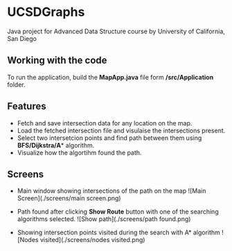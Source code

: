 # UCSDGraphs
Java project for Advanced Data Structure course by University of California, San Diego

## Working with the code
To run the application, build the **MapApp.java** file form **/src/Application** folder.

## Features
* Fetch and save intersection data for any location on the map.
* Load the fetched intersection file and visulaise the intersections present.
* Select two intersetcion points and find path between them using **BFS/Dijkstra/A*** algorithm.
* Visualize how the algortihm found the path.

## Screens
* Main window showing intersections of the path on the map
![Main Screen](./screens/main screen.png)

* Path found after clicking **Show Route** button with one of the searching algorithms selected.
![Show path](./screens/path found.png)

* Showing intersection points visited during the search with A* algorithm
![Nodes visited](./screens/nodes visited.png)
